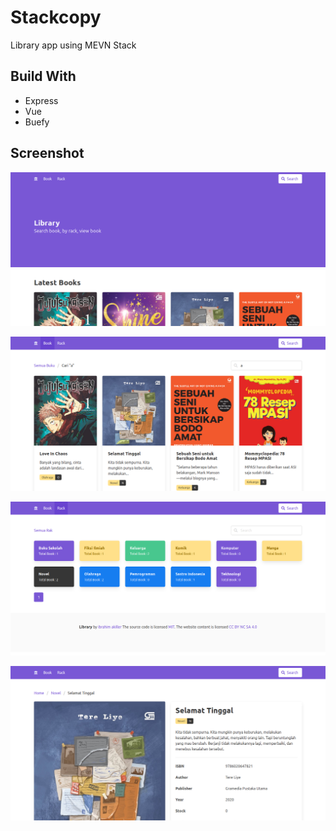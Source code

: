 # Stackcopy

Library app using MEVN Stack

## Build With

* Express
* Vue
* Buefy

## Screenshot

![Home](screenshot/home-visible.png)

![Book](screenshot/book.png)

![Rack](screenshot/rack.png)

![Read](screenshot/read.png)
